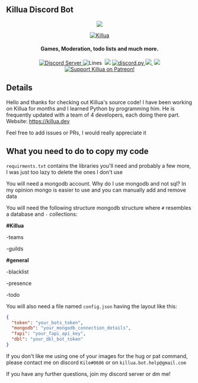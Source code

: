 ## Killua Discord Bot
<p align="center">
  <a href"https://discord.com/oauth2/authorize?client_id=756206646396452975&scope=bot&permissions=268723414">
     <img src="https://cdn.discordapp.com/avatars/756206646396452975/30c2da6b0a777658021cbac239fa5e66.png?size=256">
  </a>
</p>
<p align="center">
  <a href="https://top.gg/bot/756206646396452975">
    <img src="https://top.gg/api/widget/756206646396452975.svg" alt="Killua" />
  </a>
 </p>
<h4 align="center">Games, Moderation, todo lists and much more.</h4>

<p align="center">
  <a href="https://discord.gg/zXqDHkm/">
    <img alt="Discord Server" src="https://img.shields.io/discord/691713541262147687.svg?label=Discord&logo=discord&logoColor=ffffff&color=7389D8&labelColor=6A7EC2&style=flat">
  </a>
  <a>
    <img alt="Lines" src="https://img.shields.io/tokei/lines/github/Kile/Killua">
  </a>
  <a>
    <img scr="https://img.shields.io/github/commit-activity/w/Kile/Killua">
  </a>
  <a>
    <img src="https://img.shields.io/github/size/kile/Killua">
  </a>
  <a href="https://github.com/Rapptz/discord.py/">
     <img src="https://img.shields.io/badge/discord-py-blue.svg" alt="discord.py">
  </a>
  <a href="https://killua.dev/">
    <img src="https://img.shields.io/website?down_color=lightgrey&down_message=offline&up_color=green&up_message=online&url=https%3A%2F%2Fkillua.dev">
  </a>
  <a>
    <img scr="https://img.shields.io/github/license/Kile/Killua">
  </a>
  <a>
    <img src="https://img.shields.io/github/contributors/Kile/Killua">
  </a>
  <a href="https://www.patreon.com/KileAlkuri">
    <img src="https://img.shields.io/badge/Support-Killua!-blue.svg" alt="Support Killua on Patreon!">
  </a>
</p>

## Details

Hello and thanks for checking out Killua's source code! I have been working on Killua for months and I learned Python by programming him. He is frequently updated with a team of 4 developers, each doing there part. Website: https://killua.dev

Feel free to add issues or PRs, I would really appreciate it

## What you need to do to copy my code

`requirments.txt` contains the libraries you'll need and probably a few more, I was just too lazy to delete the ones I don't use

You will need a mongodb account. Why do I use mongodb and not sql? In my opinion mongo is easier to use and you can manually add and remove data

You will need the following structure mongodb structure where `#` resembles a database and `-` collections:

**#Killua**

  -teams
  
  -guilds
  
**#general**

  -blacklist
  
  -presence
  
  -todo
  
You will also need a file named `config.json` having the layout like this:

```json
{
  "token": "your_bots_token",
  "mongodb": "your_mongodb_connection_details",
  "fapi": "your_fapi_api_key",
  "dbl": "your_dbl_bot_token"
}
```

If you don't like me using one of your images for the hug or pat command, please contact me on discord `Kile#0606` or on `killua.bot.help@gmail.com`

If you have any further questions, join my discord server or dm me!
